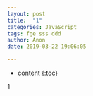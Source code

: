 ```yaml
---
layout: post
title:  "1"
categories: JavaScript
tags: fge sss ddd
author: Anon
date: 2019-03-22 19:06:05

---
```


* content
{:toc}

1